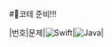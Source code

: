 #📌코테 준비!!!


|번호|문제|<img alt="Swift" src="https://img.shields.io/badge/-C++-FA7343?style=flat-square&logo=Swift&logoColor=white" />|<img alt="Java" src="https://img.shields.io/badge/-Java-007396?style=flat-square&logo=Java&logoColor=white" />|
